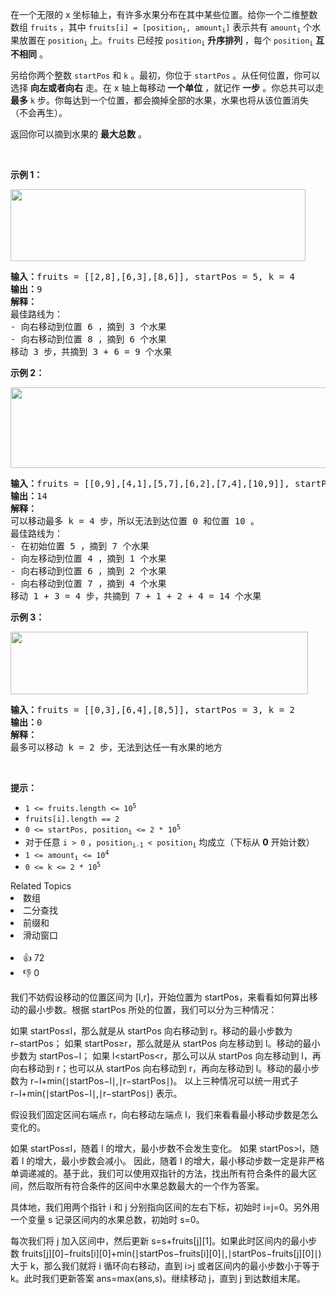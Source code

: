 <p>在一个无限的 x 坐标轴上，有许多水果分布在其中某些位置。给你一个二维整数数组 <code>fruits</code> ，其中 <code>fruits[i] = [position<sub>i</sub>, amount<sub>i</sub>]</code> 表示共有 <code>amount<sub>i</sub></code> 个水果放置在 <code>position<sub>i</sub></code> 上。<code>fruits</code> 已经按 <code>position<sub>i</sub></code> <strong>升序排列</strong> ，每个 <code>position<sub>i</sub></code> <strong>互不相同</strong> 。</p>

<p>另给你两个整数 <code>startPos</code> 和 <code>k</code> 。最初，你位于 <code>startPos</code> 。从任何位置，你可以选择 <strong>向左或者向右</strong> 走。在 x 轴上每移动 <strong>一个单位</strong> ，就记作 <strong>一步</strong> 。你总共可以走 <strong>最多</strong> <code>k</code> 步。你每达到一个位置，都会摘掉全部的水果，水果也将从该位置消失（不会再生）。</p>

<p>返回你可以摘到水果的 <strong>最大总数</strong> 。</p>

<p>&nbsp;</p>

<p><strong>示例 1：</strong></p> 
<img alt="" src="https://assets.leetcode.com/uploads/2021/11/21/1.png" style="width: 472px; height: 115px;"> <pre><strong>输入：</strong>fruits = [[2,8],[6,3],[8,6]], startPos = 5, k = 4
<strong>输出：</strong>9
<strong>解释：</strong>
最佳路线为：
- 向右移动到位置 6 ，摘到 3 个水果
- 向右移动到位置 8 ，摘到 6 个水果
移动 3 步，共摘到 3 + 6 = 9 个水果
</pre> </img>

<p><strong>示例 2：</strong></p> 
<img alt="" src="https://assets.leetcode.com/uploads/2021/11/21/2.png" style="width: 512px; height: 129px;"> <pre><strong>输入：</strong>fruits = [[0,9],[4,1],[5,7],[6,2],[7,4],[10,9]], startPos = 5, k = 4
<strong>输出：</strong>14
<strong>解释：</strong>
可以移动最多 k = 4 步，所以无法到达位置 0 和位置 10 。
最佳路线为：
- 在初始位置 5 ，摘到 7 个水果
- 向左移动到位置 4 ，摘到 1 个水果
- 向右移动到位置 6 ，摘到 2 个水果
- 向右移动到位置 7 ，摘到 4 个水果
移动 1 + 3 = 4 步，共摘到 7 + 1 + 2 + 4 = 14 个水果
</pre> </img>

<p><strong>示例 3：</strong></p> 
<img alt="" src="https://assets.leetcode.com/uploads/2021/11/21/3.png" style="width: 476px; height: 100px;"> <pre><strong>输入：</strong>fruits = [[0,3],[6,4],[8,5]], startPos = 3, k = 2
<strong>输出：</strong>0
<strong>解释：</strong>
最多可以移动 k = 2 步，无法到达任一有水果的地方
</pre> </img>

<p>&nbsp;</p>

<p><strong>提示：</strong></p>

<ul> 
 <li><code>1 &lt;= fruits.length &lt;= 10<sup>5</sup></code></li> 
 <li><code>fruits[i].length == 2</code></li> 
 <li><code>0 &lt;= startPos, position<sub>i</sub> &lt;= 2 * 10<sup>5</sup></code></li> 
 <li>对于任意 <code>i &gt; 0</code> ，<code>position<sub>i-1</sub> &lt; position<sub>i</sub></code> 均成立（下标从 <strong>0</strong> 开始计数）</li> 
 <li><code>1 &lt;= amount<sub>i</sub> &lt;= 10<sup>4</sup></code></li> 
 <li><code>0 &lt;= k &lt;= 2 * 10<sup>5</sup></code></li> 
</ul>

<div><div>Related Topics</div><div><li>数组</li><li>二分查找</li><li>前缀和</li><li>滑动窗口</li></div></div><br><div><li>👍 72</li><li>👎 0</li></div>

我们不妨假设移动的位置区间为 [l,r]，开始位置为 startPos，来看看如何算出移动的最小步数。根据 startPos 所处的位置，我们可以分为三种情况：

如果 startPos≤l，那么就是从 startPos 向右移动到 r。移动的最小步数为 r−startPos；
如果 startPos≥r，那么就是从 startPos 向左移动到 l。移动的最小步数为 startPos−l；
如果 l<startPos<r，那么可以从 startPos 向左移动到 l，再向右移动到 r；也可以从 startPos 向右移动到 r，再向左移动到 l。移动的最小步数为 r−l+min(∣startPos−l∣,∣r−startPos∣)。
以上三种情况可以统一用式子 r−l+min(∣startPos−l∣,∣r−startPos∣) 表示。

假设我们固定区间右端点 r，向右移动左端点 l，我们来看看最小移动步数是怎么变化的。

如果 startPos≤l，随着 l 的增大，最小步数不会发生变化。
如果 startPos>l，随着 l 的增大，最小步数会减小。
因此，随着 l 的增大，最小移动步数一定是非严格单调递减的。基于此，我们可以使用双指针的方法，找出所有符合条件的最大区间，然后取所有符合条件的区间中水果总数最大的一个作为答案。

具体地，我们用两个指针 i 和 j 分别指向区间的左右下标，初始时 i=j=0。另外用一个变量 s 记录区间内的水果总数，初始时 s=0。

每次我们将 j 加入区间中，然后更新 s=s+fruits[j][1]。如果此时区间内的最小步数 fruits[j][0]−fruits[i][0]+min(∣startPos−fruits[i][0]∣,∣startPos−fruits[j][0]∣) 大于 k，那么我们就将 i 循环向右移动，直到 i>j 或者区间内的最小步数小于等于 k。此时我们更新答案 ans=max(ans,s)。继续移动 j，直到 j 到达数组末尾。